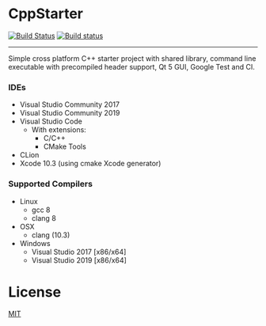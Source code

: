 # CppStarter

[![Build Status](https://travis-ci.com/nikhilmetrani/CppStarter.svg?branch=master)](https://travis-ci.com/nikhilmetrani/CppStarter)
[![Build status](https://ci.appveyor.com/api/projects/status/a5ys0dxj5umktrp3/branch/master?svg=true)](https://ci.appveyor.com/project/nikhilmetrani/cppstarter/branch/master)

---

Simple cross platform C++ starter project with shared library, command line executable with precompiled header support, Qt 5 GUI, Google Test and CI.


### IDEs

   * Visual Studio Community 2017
   * Visual Studio Community 2019
   * Visual Studio Code
      - With extensions:
         * C/C++
         * CMake Tools
   * CLion
   * Xcode 10.3 (using cmake Xcode generator)

### Supported Compilers

   * Linux
      * gcc 8
      * clang 8
   * OSX
      * clang (10.3)
   * Windows
      * Visual Studio 2017 [x86/x64]
      * Visual Studio 2019 [x86/x64]

# License

[MIT](./LICENSE.txt)